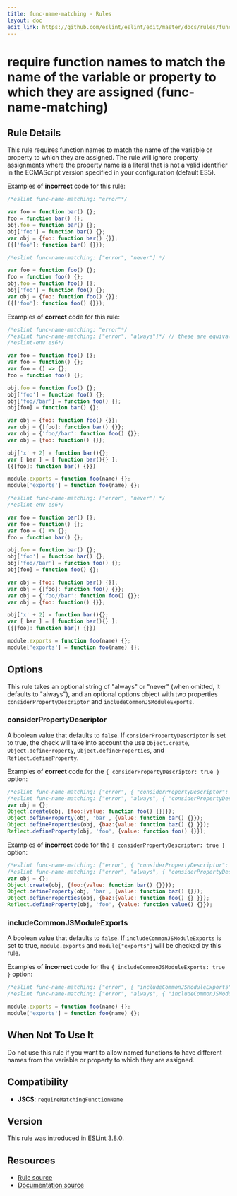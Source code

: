 ```yaml
---
title: func-name-matching - Rules
layout: doc
edit_link: https://github.com/eslint/eslint/edit/master/docs/rules/func-name-matching.md
---
```

<!-- Note: No pull requests accepted for this file. See README.md in the root directory for details. -->

# require function names to match the name of the variable or property to which they are assigned (func-name-matching)

## Rule Details

This rule requires function names to match the name of the variable or property to which they are assigned. The rule will ignore property assignments where the property name is a literal that is not a valid identifier in the ECMAScript version specified in your configuration (default ES5).

Examples of **incorrect** code for this rule:

```js
/*eslint func-name-matching: "error"*/

var foo = function bar() {};
foo = function bar() {};
obj.foo = function bar() {};
obj['foo'] = function bar() {};
var obj = {foo: function bar() {}};
({['foo']: function bar() {}});
```

```js
/*eslint func-name-matching: ["error", "never"] */

var foo = function foo() {};
foo = function foo() {};
obj.foo = function foo() {};
obj['foo'] = function foo() {};
var obj = {foo: function foo() {}};
({['foo']: function foo() {}});
```

Examples of **correct** code for this rule:

```js
/*eslint func-name-matching: "error"*/
/*eslint func-name-matching: ["error", "always"]*/ // these are equivalent
/*eslint-env es6*/

var foo = function foo() {};
var foo = function() {};
var foo = () => {};
foo = function foo() {};

obj.foo = function foo() {};
obj['foo'] = function foo() {};
obj['foo//bar'] = function foo() {};
obj[foo] = function bar() {};

var obj = {foo: function foo() {}};
var obj = {[foo]: function bar() {}};
var obj = {'foo//bar': function foo() {}};
var obj = {foo: function() {}};

obj['x' + 2] = function bar(){};
var [ bar ] = [ function bar(){} ];
({[foo]: function bar() {}})

module.exports = function foo(name) {};
module['exports'] = function foo(name) {};
```

```js
/*eslint func-name-matching: ["error", "never"] */
/*eslint-env es6*/

var foo = function bar() {};
var foo = function() {};
var foo = () => {};
foo = function bar() {};

obj.foo = function bar() {};
obj['foo'] = function bar() {};
obj['foo//bar'] = function foo() {};
obj[foo] = function foo() {};

var obj = {foo: function bar() {}};
var obj = {[foo]: function foo() {}};
var obj = {'foo//bar': function foo() {}};
var obj = {foo: function() {}};

obj['x' + 2] = function bar(){};
var [ bar ] = [ function bar(){} ];
({[foo]: function bar() {}})

module.exports = function foo(name) {};
module['exports'] = function foo(name) {};
```

## Options

This rule takes an optional string of "always" or "never" (when omitted, it defaults to "always"), and an optional options object with two properties `considerPropertyDescriptor` and `includeCommonJSModuleExports`.

### considerPropertyDescriptor

A boolean value that defaults to `false`. If `considerPropertyDescriptor` is set to true, the check will take into account the use `Object.create`, `Object.defineProperty`, `Object.defineProperties`, and `Reflect.defineProperty`.

Examples of **correct** code for the `{ considerPropertyDescriptor: true }` option:

```js
/*eslint func-name-matching: ["error", { "considerPropertyDescriptor": true }]*/
/*eslint func-name-matching: ["error", "always", { "considerPropertyDescriptor": true }]*/ // these are equivalent
var obj = {};
Object.create(obj, {foo:{value: function foo() {}}});
Object.defineProperty(obj, 'bar', {value: function bar() {}});
Object.defineProperties(obj, {baz:{value: function baz() {} }});
Reflect.defineProperty(obj, 'foo', {value: function foo() {}});
```

Examples of **incorrect** code for the `{ considerPropertyDescriptor: true }` option:

```js
/*eslint func-name-matching: ["error", { "considerPropertyDescriptor": true }]*/
/*eslint func-name-matching: ["error", "always", { "considerPropertyDescriptor": true }]*/ // these are equivalent
var obj = {};
Object.create(obj, {foo:{value: function bar() {}}});
Object.defineProperty(obj, 'bar', {value: function baz() {}});
Object.defineProperties(obj, {baz:{value: function foo() {} }});
Reflect.defineProperty(obj, 'foo', {value: function value() {}});
```

### includeCommonJSModuleExports

A boolean value that defaults to `false`. If `includeCommonJSModuleExports` is set to true, `module.exports` and `module["exports"]` will be checked by this rule.

Examples of **incorrect** code for the `{ includeCommonJSModuleExports: true }` option:

```js
/*eslint func-name-matching: ["error", { "includeCommonJSModuleExports": true }]*/
/*eslint func-name-matching: ["error", "always", { "includeCommonJSModuleExports": true }]*/ // these are equivalent

module.exports = function foo(name) {};
module['exports'] = function foo(name) {};
```

## When Not To Use It

Do not use this rule if you want to allow named functions to have different names from the variable or property to which they are assigned.

## Compatibility

* **JSCS**: `requireMatchingFunctionName`

## Version

This rule was introduced in ESLint 3.8.0.

## Resources

* [Rule source](https://github.com/eslint/eslint/tree/master/lib/rules/func-name-matching.js)
* [Documentation source](https://github.com/eslint/eslint/tree/master/docs/rules/func-name-matching.md)
